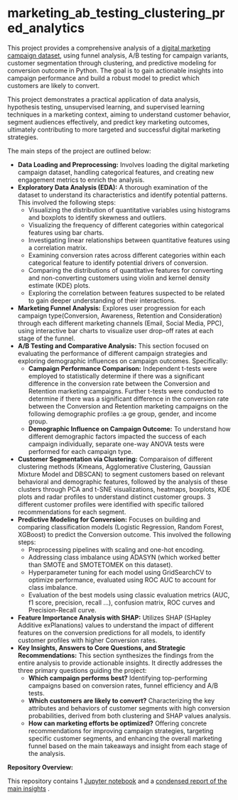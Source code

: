 # marketing_ab_testing_clustering_pred_analytics

This project provides a comprehensive analysis of a [digital marketing campaign dataset](https://www.kaggle.com/datasets/rabieelkharoua/predict-conversion-in-digital-marketing-dataset/data), using funnel analysis, A/B testing for campaign variants, customer segmentation through clustering, and predictive modeling for conversion outcome in Python. The goal is to gain actionable insights into campaign performance and build a robust model to predict which customers are likely to convert.

This project demonstrates a practical application of data analysis, hypothesis testing, unsupervised learning, and supervised learning techniques in a marketing context, aiming to understand customer behavior, segment audiences effectively, and predict key marketing outcomes, ultimately contributing to more targeted and successful digital marketing strategies.

The main steps of the project are outlined below:
- **Data Loading and Preprocessing:** Involves loading the digital marketing campaign dataset, handling categorical features, and creating new engagement metrics to enrich the analysis.
- **Exploratory Data Analysis (EDA):** A thorough examination of the dataset to understand its characteristics and identify potential patterns. This involved the following steps:
    * Visualizing the distribution of quantitative variables using histograms and boxplots to identify skewness and outliers.
    * Visualizing the frequency of different categories within categorical features using bar charts.
    * Investigating linear relationships between quantitative features using a correlation matrix.
    * Examining conversion rates across different categories within each categorical feature to identify potential drivers of conversion.
    * Comparing the distributions of quantitative features for converting and non-converting customers using violin and kernel density estimate (KDE) plots.
    * Exploring the correlation between features suspected to be related to gain deeper understanding of their interactions.
- **Marketing Funnel Analysis:** Explores user progression for each campaign type(Conversion, Awareness, Retention and Consideration) through each different marketing channels (Email, Social Media, PPC), using interactive bar charts to visualize user drop-off rates at each stage of the funnel.
- **A/B Testing and Comparative Analysis:** This section focused on evaluating the performance of different campaign strategies and exploring demographic influences on campaign outcomes. Specifically:
    * **Campaign Performance Comparison:** Independent t-tests were employed to statistically determine if there was a significant difference in the conversion rate between the Conversion and Retention marketing campaigns. Further t-tests were conducted to determine if there was a significant difference in the conversion rate between the Conversion and Retention marketing campaigns on the following demographic profiles :a ge group, gender, and income group.
    * **Demographic Influence on Campaign Outcome:** To understand how different demographic factors impacted the success of each campaign individually, separate one-way ANOVA tests were performed for each campaign type.
- **Customer Segmentation via Clustering:** Comparaison of different clustering methods (Kmeans, Agglomerative Clustering, Gaussian Mixture Model and DBSCAN) to segment customers based on relevant behavioral and demographic features, followed by the analysis of these clusters through PCA and t-SNE visualizations, heatmaps, boxplots, KDE plots and radar profiles to understand distinct customer groups. 3 different customer profiles were identified with specific tailored recommendations for each segment.
- **Predictive Modeling for Conversion:** Focuses on building and comparing classification models (Logistic Regression, Random Forest, XGBoost) to predict the Conversion outcome. This involved the following steps:
    * Preprocessing pipelines with scaling and one-hot encoding.
    * Addressing class imbalance using ADASYN (which worked better than SMOTE and SMOTETOMEK on this dataset).
    * Hyperparameter tuning for each model using GridSearchCV to optimize performance, evaluated using ROC AUC to account for class imbalance.
    * Evaluation of the best models using classic evaluation metrics (AUC, f1 score, precision, recall ...), confusion matrix, ROC curves and Precision-Recall curve.
- **Feature Importance Analysis with SHAP:** Utilizes SHAP (SHapley Additive exPlanations) values to understand the impact of different features on the conversion predictions for all models, to identify customer profiles with higher Conversion rates.
- **Key Insights, Answers to Core Questions, and Strategic Recommendations:** This section synthesizes the findings from the entire analysis to provide actionable insights. It directly addresses the three primary questions guiding the project:
    * **Which campaign performs best?** Identifying top-performing campaigns based on conversion rates, funnel efficiency and A/B tests.
    * **Which customers are likely to convert?** Characterizing the key attributes and behaviors of customer segments with high conversion probabilities, derived from both clustering and SHAP values analysis.
    * **How can marketing efforts be optimized?** Offering concrete recommendations for improving campaign strategies, targeting specific customer segments, and enhancing the overall marketing funnel based on the main takeaways and insight from each stage of the analysis.

**Repository Overview:**

This repository contains 1 [Jupyter notebook](Notebook.ipynb) and a [condensed report of the main insights](Summary%20of%20key%20findings%20and%20recommendations.pdf) .
